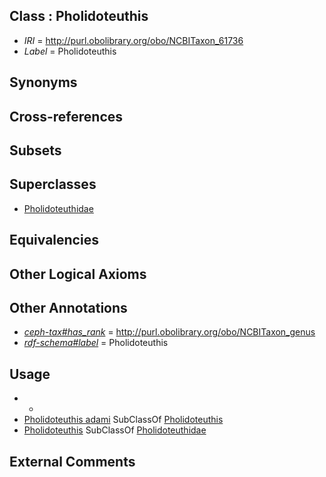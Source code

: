 
## Class : Pholidoteuthis

 * *IRI* = http://purl.obolibrary.org/obo/NCBITaxon_61736
 * *Label* = Pholidoteuthis

## Synonyms


## Cross-references


## Subsets


## Superclasses

 * [Pholidoteuthidae](../../NCBITaxon/35/NCBITaxon_61735.md)

## Equivalencies


## Other Logical Axioms


## Other Annotations

 * *[ceph-tax#has_rank](../../ceph-tax#has/nk/ceph-tax#has_rank.md)* = http://purl.obolibrary.org/obo/NCBITaxon_genus
 * *[rdf-schema#label](../../el/rdf-schema#label.md)* = Pholidoteuthis

## Usage

 * -
 * [Pholidoteuthis adami](../../NCBITaxon/37/NCBITaxon_61737.md) SubClassOf [Pholidoteuthis](../../NCBITaxon/36/NCBITaxon_61736.md)
 * [Pholidoteuthis](../../NCBITaxon/36/NCBITaxon_61736.md) SubClassOf [Pholidoteuthidae](../../NCBITaxon/35/NCBITaxon_61735.md)

## External Comments

